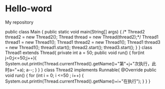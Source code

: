 # Hello-word
My repository

public class Main {
    public static void main(String[] args) {
/*        Thread2 thread2 = new Thread2();
        Thread thread = new Thread(thread2);*/
        Thread1 thread1 = new Thread1();
        Thread1 thread2 = new Thread1();
        Thread1 thread3 = new Thread1();
        thread1.start();
        thread2.start();
        thread3.start();
    }
}
class Thread1 extends Thread{
    private  int a = 50;
    public void run() {
        for(int j=0;j<=50;j++){
            System.out.println(Thread.currentThread().getName()+"第"+j+"次执行，此时a="+a);
            a--;
        }
    }
}
class Thread2 implements Runnable{
    @Override
    public void run() {
        for (int i = 0; i <=50 ; i++) {
            System.out.println(Thread.currentThread().getName()+i+"在执行");
        }
    }
}
